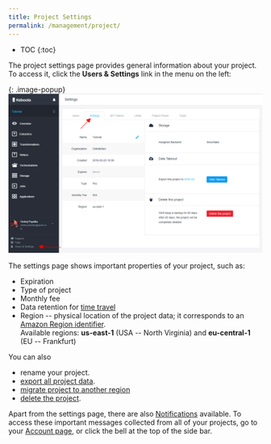 ```yaml
---
title: Project Settings
permalink: /management/project/
---
```


* TOC
{:toc}

The project settings page provides general information about your project.
To access it, click the **Users & Settings** link in the menu on the left:

{: .image-popup}
![Screenshot - Project Settings](/management/project/settings.png)

The settings page shows important properties of your project, such as:

- Expiration
- Type of project
- Monthly fee
- Data retention for [time travel](/storage/tables/backups/)
- Region -- physical location of the project data; it corresponds to an 
[Amazon Region identifier](https://docs.aws.amazon.com/AWSEC2/latest/UserGuide/using-regions-availability-zones.html#concepts-available-regions). 
<br> Available regions: **us-east-1** (USA -- North Virginia) and **eu-central-1** (EU -- Frankfurt)

You can also

- rename your project.
- [export all project data](/management/project/export/).
- [migrate project to another region](/management/project/migration/)
- [delete the project](/management/project/delete/).

Apart from the settings page, there are also [Notifications](/management/account/#notifications) available. To access these
important messages collected from all of your projects, go to your [Account page](/management/account/), or click the bell at 
the top of the side bar.
